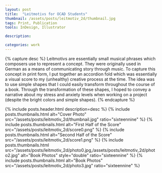 ```yaml
---
layout: post
title:  "Leitmotivs for OCAD Students"
thumbnail: /assets/posts/leitmotiv_2d/thumbnail.jpg
tags: Print, Publication
tools: InDesign, Illustrator

description: 

categories: work
---
```


{% capture desc %}
Leitmotivs are essentially small musical phrases which composers use to represent a concept. They were originally used in German as a means of communicating story through music. To capture this concept in print form, I put together an accordion fold which was essentially a visual score to my (unhealthy) creative process at the time. The idea was to use simple shapes that I could easily transform throughout the course of a book. Through the transformation of these shapes, I hoped to convey a narrative about my stress and anxiety levels when working on a project (despite the bright colors and simple shapes).
{% endcapture %}

{% include posts.header.html description=desc %}
{% include posts.thumbnails.html
alt="Cover Photo" src="/assets/posts/leitmotiv_2d/thumbnail.jpg" ratio="sixteennine" %}
{% include posts.thumbnails.html
alt="First Half of the Score" src="/assets/posts/leitmotiv_2d/score0.png" %}
{% include posts.thumbnails.html
alt="Second Half of the Score" src="/assets/posts/leitmotiv_2d/score1.png" %}
{% include posts.thumbnails.html
src="/assets/posts/leitmotiv_2d/photo0.jpg,/assets/posts/leitmotiv_2d/photo2.jpg" 
alt="Book Photos" style="double" ratio="sixteennine" %}
{% include posts.thumbnails.html
alt="Book Photos" src="/assets/posts/leitmotiv_2d/photo3.jpg" ratio="sixteennine" %}
